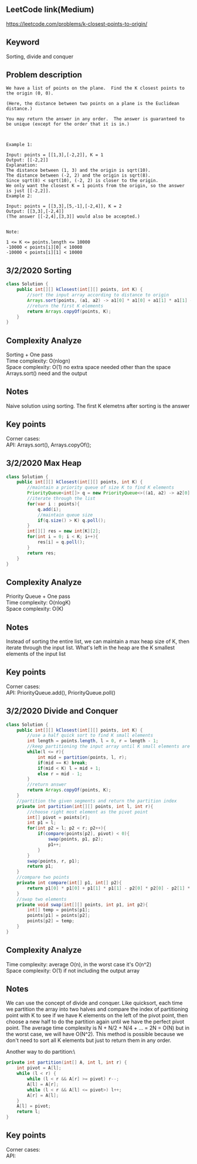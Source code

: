 ## LeetCode link(Medium)
https://leetcode.com/problems/k-closest-points-to-origin/

## Keyword
Sorting, divide and conquer

## Problem description
```
We have a list of points on the plane.  Find the K closest points to the origin (0, 0).

(Here, the distance between two points on a plane is the Euclidean distance.)

You may return the answer in any order.  The answer is guaranteed to be unique (except for the order that it is in.)

 

Example 1:

Input: points = [[1,3],[-2,2]], K = 1
Output: [[-2,2]]
Explanation: 
The distance between (1, 3) and the origin is sqrt(10).
The distance between (-2, 2) and the origin is sqrt(8).
Since sqrt(8) < sqrt(10), (-2, 2) is closer to the origin.
We only want the closest K = 1 points from the origin, so the answer is just [[-2,2]].
Example 2:

Input: points = [[3,3],[5,-1],[-2,4]], K = 2
Output: [[3,3],[-2,4]]
(The answer [[-2,4],[3,3]] would also be accepted.)
 

Note:

1 <= K <= points.length <= 10000
-10000 < points[i][0] < 10000
-10000 < points[i][1] < 10000
```
## 3/2/2020 Sorting

```java
class Solution {
    public int[][] kClosest(int[][] points, int K) {
        //sort the input array according to distance to origin
        Arrays.sort(points, (a1, a2) -> a1[0] * a1[0] + a1[1] * a1[1] - a2[0] * a2[0] - a2[1] * a2[1]);
        //return the first K elements
        return Arrays.copyOf(points, K);
    }
}
```

## Complexity Analyze
Sorting + One pass\
Time complexity: O(nlogn)\
Space complexity: O(1) no extra space needed other than the space Arrays.sort() need and the output

## Notes
Naive solution using sorting. The first K elemetns after sorting is the answer

## Key points
Corner cases: \
API: Arrays.sort(), Arrays.copyOf();

## 3/2/2020 Max Heap

```java
class Solution {
    public int[][] kClosest(int[][] points, int K) {
        //maintain a priority queue of size K to find K elements
        PriorityQueue<int[]> q = new PriorityQueue<>((a1, a2) -> a2[0] * a2[0] + a2[1] * a2[1] - a1[0] * a1[0] - a1[1] * a1[1]);
        //iterate through the list
        for(var i : points){
            q.add(i);
            //maintain queue size
            if(q.size() > K) q.poll();
        }
        int[][] res = new int[K][2];
        for(int i = 0; i < K; i++){
            res[i] = q.poll();
        }
        return res;
    }
}
```

## Complexity Analyze
Priority Queue + One pass\
Time complexity: O(nlogK)\
Space complexity: O(K)

## Notes
Instead of sorting the entire list, we can maintain a max heap size of K, then iterate through the input list. What's left in the heap are the K smallest elements of the input list

## Key points
Corner cases: \
API: PriorityQueue.add(), PriorityQueue.poll()

## 3/2/2020 Divide and Conquer

```java
class Solution {
    public int[][] kClosest(int[][] points, int K) {
        //use a half quick sort to find K small elements
        int length = points.length, l = 0, r = length - 1;
        //keep partitioning the input array until K small elements are on the left
        while(l <= r){
            int mid = partition(points, l, r);
            if(mid == K) break;
            if(mid < K) l = mid + 1;
            else r = mid - 1;
        }
        //return answer
        return Arrays.copyOf(points, K);
    }
    //partition the given segments and return the partition index
    private int partition(int[][] points, int l, int r){
        //choose right most element as the pivot point
        int[] pivot = points[r];
        int p1 = l;
        for(int p2 = l; p2 < r; p2++){
            if(compare(points[p2], pivot) < 0){
                swap(points, p1, p2);
                p1++;
            }
        }
        swap(points, r, p1);
        return p1;
    }
    //compare two points
    private int compare(int[] p1, int[] p2){
        return p1[0] * p1[0] + p1[1] * p1[1] - p2[0] * p2[0] - p2[1] * p2[1];
    }
    //swap two elements
    private void swap(int[][] points, int p1, int p2){
        int[] temp = points[p1];
        points[p1] = points[p2];
        points[p2] = temp;
    }
}
```

## Complexity Analyze
Time complexity: average O(n), in the worst case it's O(n^2)\
Space complexity: O(1) if not including the output array

## Notes
We can use the concept of divide and conquer. Like quicksort, each time we partition the array into two halves and compare the index of partitioning point with K to see if we have K elements on the left of the pivot point, then choose a new half to do the partition again until we have the perfect pivot point. The average time complexity is N + N/2 + N/4 + ... = 2N = O(N) but in the worst case, we will have O(N^2). This method is possible because we don't need to sort all K elements but just to return them in any order.

Another way to do partition:\
``` java
private int partition(int[] A, int l, int r) {
    int pivot = A[l];
    while (l < r) {
        while (l < r && A[r] >= pivot) r--;
        A[l] = A[r];
        while (l < r && A[l] <= pivot>) l++;
        A[r] = A[l];
    }
    A[l] = pivot;
    return l;
}
```

## Key points
Corner cases: \
API: 
